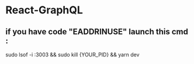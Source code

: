 # React-GraphQL
## if you have code "EADDRINUSE" launch this cmd : 
sudo lsof -i :3003 && sudo kill {YOUR_PID} && yarn dev